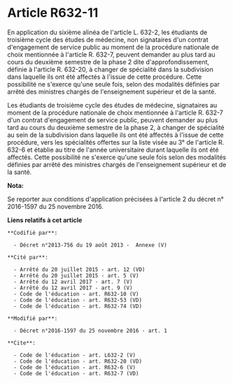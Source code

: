 # Article R632-11

En application du sixième alinéa de l'article L. 632-2, les étudiants de troisième cycle des études de médecine, non
signataires d'un contrat d'engagement de service public au moment de la procédure nationale de choix mentionnée à l'article
R. 632-7, peuvent demander au plus tard au cours du deuxième semestre de la phase 2 dite d'approfondissement, définie à
l'article R. 632-20, à changer de spécialité dans la subdivision dans laquelle ils ont été affectés à l'issue de cette
procédure. Cette possibilité ne s'exerce qu'une seule fois, selon des modalités définies par arrêté des ministres chargés de
l'enseignement supérieur et de la santé. 

Les étudiants de troisième cycle des études de médecine, signataires au moment de la procédure nationale de choix mentionnée
à l'article R. 632-7 d'un contrat d'engagement de service public, peuvent demander au plus tard au cours du deuxième semestre
de la phase 2, à changer de spécialité au sein de la subdivision dans laquelle ils ont été affectés à l'issue de cette
procédure, vers les spécialités offertes sur la liste visée au 3° de l'article R. 632-6 et établie au titre de l'année
universitaire durant laquelle ils ont été affectés. Cette possibilité ne s'exerce qu'une seule fois selon des modalités
définies par arrêté des ministres chargés de l'enseignement supérieur et de la santé.

**Nota:**

Se reporter aux conditions d'application précisées à l'article 2 du décret n° 2016-1597 du 25 novembre 2016.

**Liens relatifs à cet article**

	**Codifié par**:

	  - Décret n°2013-756 du 19 août 2013 -  Annexe (V)

	**Cité par**:

	  - Arrêté du 20 juillet 2015 - art. 12 (VD)
	  - Arrêté du 20 juillet 2015 - art. 5 (V)
	  - Arrêté du 12 avril 2017 - art. 7 (V)
	  - Arrêté du 12 avril 2017 - art. 9 (V)
	  - Code de l'éducation - art. R632-10 (V)
	  - Code de l'éducation - art. R632-53 (VD)
	  - Code de l'éducation - art. R632-74 (VD)

	**Modifié par**:

	  - Décret n°2016-1597 du 25 novembre 2016 - art. 1

	**Cite**:

	  - Code de l'éducation - art. L632-2 (V)
	  - Code de l'éducation - art. R632-20 (VD)
	  - Code de l'éducation - art. R632-6 (V)
	  - Code de l'éducation - art. R632-7 (VD)
